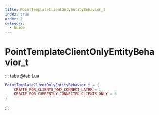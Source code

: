 ```yaml
---
title: PointTemplateClientOnlyEntityBehavior_t
index: true
order: 2
category:
  - Guide
---
```


# PointTemplateClientOnlyEntityBehavior_t
::: tabs
@tab Lua
```lua
PointTemplateClientOnlyEntityBehavior_t = {
    CREATE_FOR_CLIENTS_WHO_CONNECT_LATER = 1,
    CREATE_FOR_CURRENTLY_CONNECTED_CLIENTS_ONLY = 0
}
```
:::
